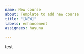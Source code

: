 ```yaml
---
name: New course
about: Template to add new course
title: "[NEW]"
labels: enhancement
assignees: hayuna

---
```


test
